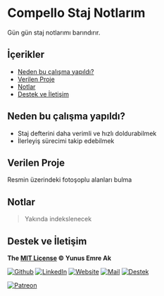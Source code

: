 # Compello Staj Notlarım <!-- omit in toc -->

Gün gün staj notlarımı barındırır.

## İçerikler <!-- omit in toc -->

- [Neden bu çalışma yapıldı?](#Neden-bu-%C3%A7al%C4%B1%C5%9Fma-yap%C4%B1ld%C4%B1)
- [Verilen Proje](#Verilen-Proje)
- [Notlar](#Notlar)
- [Destek ve İletişim](#Destek-ve-%C4%B0leti%C5%9Fim)

## Neden bu çalışma yapıldı?

- Staj defterini daha verimli ve hızlı doldurabilmek
- İlerleyiş sürecimi takip edebilmek

## Verilen Proje

Resmin üzerindeki fotoşoplu alanları bulma

## Notlar

> Yakında indekslenecek

## Destek ve İletişim

**The [MIT License](https://choosealicense.com/licenses/mit/) &copy; Yunus Emre Ak**

[![Github](https://drive.google.com/uc?id=1PzkuWOoBNMg0uOMmqwHtVoYt0WCqi-O5)][github]
[![LinkedIn](https://drive.google.com/uc?id=1hvdil0ZHVEzekQ4AYELdnPOqzunKpnzJ)][linkedin]
[![Website](https://drive.google.com/uc?id=1wR8Ph0FBs36ZJl0Ud-HkS0LZ9b66JBqJ)][website]
[![Mail](https://drive.google.com/uc?id=142rP0hbrnY8T9kj_84_r7WxPG1hzWEcN)][mail]
[![Destek](https://drive.google.com/uc?id=1zyU7JWlw4sJTOx46gJlHOfYBwGIkvMQs)][bağış anlık]

[![Patreon](https://drive.google.com/uc?id=11YmCRmySX7v7QDFS62ST2JZuE70RFjDG)][bağış aylık]

<!-- İletişim -->

[mail]: mailto::yedhrab@gmail.com?subject=YBilgiler%20%7C%20Github
[github]: https://github.com/yedhrab
[website]: https://yemreak.com
[linkedin]: https://www.linkedin.com/in/yemreak/
[bağış anlık]: https://gogetfunding.com/yemreak/
[bağış aylık]: https://www.patreon.com/yemreak/

<!-- İletişim Sonu -->
